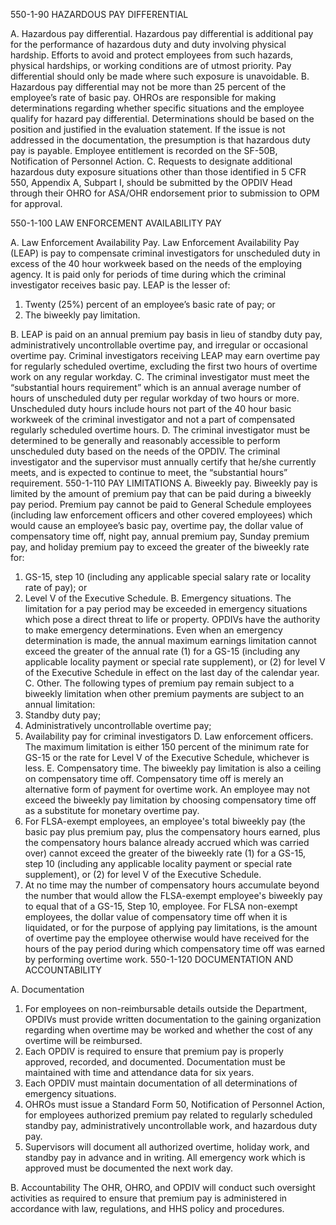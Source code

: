 
550-1-90     HAZARDOUS PAY DIFFERENTIAL

A.	Hazardous pay differential. Hazardous pay differential is additional pay for the performance of hazardous duty and duty involving physical hardship. Efforts to avoid and protect employees from such hazards, physical hardships, or working conditions are of utmost priority. Pay differential should only be made where such exposure is unavoidable.
B.	Hazardous pay differential may not be more than 25 percent of the employee’s rate of basic pay. OHROs are responsible for making determinations regarding whether specific situations and the employee qualify for hazard pay differential. Determinations should be based on the position and justified in the evaluation statement. If the issue is not addressed in the documentation, the presumption is that hazardous duty pay is payable. Employee entitlement is recorded on the SF-50B, Notification of Personnel Action.
C.	Requests to designate additional hazardous duty exposure situations other than those identified in 5 CFR 550, Appendix A, Subpart I, should be submitted by the OPDIV Head through their OHRO for ASA/OHR endorsement prior to submission to OPM for approval.

550-1-100   LAW ENFORCEMENT AVAILABILITY PAY

A.	Law Enforcement Availability Pay. Law Enforcement Availability Pay (LEAP) is pay to compensate criminal investigators for unscheduled duty in excess of the 40 hour workweek based on the needs of the employing agency. It is paid only for periods of time during which the criminal investigator receives basic pay. LEAP is the lesser of: 
1.	Twenty (25%) percent of an employee’s basic rate of pay; or
2.	The biweekly pay limitation.

B.	LEAP is paid on an annual premium pay basis in lieu of standby duty pay, administratively uncontrollable overtime pay, and irregular or occasional overtime pay. Criminal investigators receiving LEAP may earn overtime pay for regularly scheduled overtime, excluding the first two hours of overtime work on any regular workday.
C.	The criminal investigator must meet the “substantial hours requirement” which is an annual average number of hours of unscheduled duty per regular workday of two hours or more. Unscheduled duty hours include hours not part of the 40 hour basic workweek of the criminal investigator and not a part of compensated regularly scheduled overtime hours.
D.	The criminal investigator must be determined to be generally and reasonably accessible to perform unscheduled duty based on the needs of the OPDIV. The criminal investigator and the supervisor must annually certify that he/she currently meets, and is expected to continue to meet, the “substantial hours” requirement.
550-1-110  	 PAY LIMITATIONS
A.	Biweekly pay. Biweekly pay is limited by the amount of premium pay that can be paid during a biweekly pay period. Premium pay cannot be paid to General Schedule employees (including law enforcement officers and other covered employees) which would cause an employee’s basic pay, overtime pay, the dollar value of compensatory time off, night pay, annual premium pay, Sunday premium pay, and holiday premium pay to exceed the greater of the biweekly rate for:
1.	GS-15, step 10 (including any applicable special salary rate or locality rate of pay); 
or 
2.	Level V of the Executive Schedule. 
B.	Emergency situations. The limitation for a pay period may be exceeded in emergency situations which pose a direct threat to life or property. OPDIVs have the authority to make emergency determinations. Even when an emergency determination is made, the annual maximum earnings limitation cannot exceed the greater of the annual rate (1) for a GS-15 (including any applicable locality payment or special rate supplement), or (2) for level V of the Executive Schedule in effect on the last day of the calendar year.
C.	Other.  The following types of premium pay remain subject to a biweekly limitation when other premium payments are subject to an annual limitation:
1.	Standby duty pay;
2.	Administratively uncontrollable overtime pay;
3.	Availability pay for criminal investigators
D.	Law enforcement officers. The maximum limitation is either 150 percent of the minimum rate for GS-15 or the rate for Level V of the Executive Schedule, whichever is less.
E.	Compensatory time. The biweekly pay limitation is also a ceiling on compensatory time off. Compensatory time off is merely an alternative form of payment for overtime work. An employee may not exceed the biweekly pay limitation by choosing compensatory time off as a substitute for monetary overtime pay.
1.	For FLSA-exempt employees, an employee's total biweekly pay (the basic pay plus premium pay, plus the compensatory hours earned, plus the compensatory hours balance already accrued which was carried over) cannot exceed the greater of the biweekly rate (1) for a GS-15, step 10 (including any applicable locality payment or special rate supplement), or (2) for level V of the Executive Schedule.
2.	At no time may the number of compensatory hours accumulate beyond the number that would allow the FLSA-exempt employee's biweekly pay to equal that of a GS-15, Step 10, employee. For FLSA non-exempt employees, the dollar value of compensatory time off when it is liquidated, or for the purpose of applying pay limitations, is the amount of overtime pay the employee otherwise would have received for the hours of the pay period during which compensatory time off was earned by performing overtime work.
550-1-120    DOCUMENTATION AND ACCOUNTABILITY

A.	Documentation

1.	For employees on non-reimbursable details outside the Department, OPDIVs must provide written documentation to the gaining organization regarding when overtime may be worked and whether the cost of any overtime will be reimbursed.
2.	Each OPDIV is required to ensure that premium pay is properly approved, recorded, and documented. Documentation must be maintained with time and attendance data for six years.
3.	Each OPDIV must maintain documentation of all determinations of emergency situations.
4.	OHROs must issue a Standard Form 50, Notification of Personnel Action, for employees authorized premium pay related to regularly scheduled standby pay, administratively uncontrollable work, and hazardous duty pay.  
5.	Supervisors will document all authorized overtime, holiday work, and standby pay in advance and in writing. All emergency work which is approved must be documented the next work day.

B.	Accountability
The OHR, OHRO, and OPDIV will conduct such oversight activities as required to ensure that premium pay is administered in accordance with law, regulations, and HHS policy and procedures.
